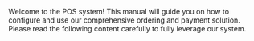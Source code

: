 Welcome to the POS system! This manual will guide you on how to configure and use our comprehensive ordering and payment solution. Please read the following content carefully to fully leverage our system.


